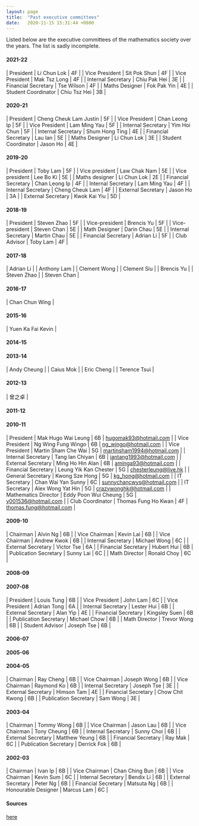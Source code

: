 ```yaml
---
layout: page
title:  "Past executive committees"
date:   2020-11-15 15:31:44 +0800
---
```


Listed below are the executive committees of the mathematics society over the years. The list is sadly incomplete.

#### 2021-22

| President                     | Li Chun Lok                   | 4F                            |
| Vice President                | Sit Pok Shun                  | 4F                            |
| Vice President                | Mak Tsz Long                  | 4F                            |
| Internal Secretary            | Chiu Pak Hei                  | 3E                            |
| Financial Secretary           | Tse Wilson                    | 4F                            |
| Maths Designer                | Fok Pak Yin                   | 4E                            |
| Student Coordinator           | Chiu Tsz Hei                  | 3B                            |

#### 2020-21

| President                     | Cheng Cheuk Lam Justin        | 5F                            |
| Vice President                | Chan Leong Ip                 | 5F                            |
| Vice President                | Lam Ming Yau                  | 5F                            |
| Internal Secretary            | Yim Hoi Chun                  | 5F                            |
| Internal Secretary            | Shum Hong Ting                | 4E                            |
| Financial Secretary           | Lau Ian                       | 5E                            |
| Maths Designer                | Li Chun Lok                   | 3E                            |
| Student Coordinator           | Jason Ho                      | 4E                            |

#### 2019-20

| President                     | Toby Lam                      | 5F                            |
| Vice president                | Law Chak Nam                  | 5E                            |
| Vice president                | Lee Bo Ki                     | 5E                            |
| Maths designer                | Li Chun Lok                   | 2E                            |
| Financial Secretary           | Chan Leong Ip                 | 4F                            |
| Internal Secretary            | Lam Ming Yau                  | 4F                            |
| Internal Secretary            | Cheng Cheuk Lam               | 4F                            |
| External Secretary            | Jason Ho                      | 3A                            |
| External Secretary            | Kwok Kai Yiu                  | 5D                            |

#### 2018-19

| President                     | Steven Zhao                   | 5F                            |
| Vice-president                | Brencis Yu                    | 5F                            |
| Vice-president                | Steven Chan                   | 5E                            |
| Math Designer                 | Darin Chau                    | 5E                            |
| Internal Secretary            | Martin Chau                   | 5E                            |
| Financial Secretary           | Adrian Li                     | 5F                            |
| Club Advisor                  | Toby Lam                      | 4F                            |

#### 2017-18

| Adrian Li                     |
| Anthony Lam                   |
| Clement Wong                  |
| Clement Siu                   |
| Brencis Yu                    |
| Steven Zhao                   |
| Steven Chan                   |

#### 2016-17

| Chan Chun Wing                |

#### 2015-16

| Yuen Ka Fai Kevin             |

#### 2014-15

#### 2013-14

| Andy Cheung                   |
| Caius Mok                     |
| Eric Cheng                    |
| Terence Tsui                  |

#### 2012-13

| 曾之卓                        |

#### 2011-12

#### 2010-11

| President                     | Mak Hugo Wai Leung            | 6B                            | hugomak93@hotmail.com         |
| Vice President                | Ng Wing Fung Wingo            | 6B                            | ng_wingo@hotmail.com          |
| Vice President                | Martin Sham Che Wai           | 5G                            | martinsham1994@hotmail.com    |
| Internal Secretary            | Tang Ian Chiyan               | 6B                            | iantang1993@hotmail.com       |
| External Secretary            | Ming Ho Hin Alan              | 6B                            | aminga93@hotmail.com          |
| Financial Secretary           | Leung Yik Kan Chester         | 5G                            | chesterleung@live.hk          |
| General Secretary             | Kwong Sze Hong                | 5G                            | kg_hong@hotmail.com           |
| IT Secretary                  | Chan Wai Yan Sunny            | 6C                            | sunnychancwys@hotmail.com     |
| IT Secretary                  | Alex Wong Yat Hin             | 5G                            | crazywonghk@hotmail.com       |
| Mathematics Director          | Eddy Poon Wui Cheung          | 5G                            | y001536@hotmail.com           |
| Club Coordinator              | Thomas Fung Ho Kwan           | 4F                            | thomas.fung@hotmail.com       |

#### 2009-10

| Chairman                      | Alvin Ng                      | 6B                            |
| Vice Chairman                 | Kevin Lai                     | 6B                            |
| Vice Chairman                 | Andrew Kwok                   | 6B                            |
| Internal Secretary            | Michael Wong                  | 6C                            |
| External Secretary            | Victor Tse                    | 6A                            |
| Financial Secretary           | Hubert Hui                    | 6B                            |
| Publication Secretary         | Sunny Lai                     | 6C                            |
| Math Director                 | Ronald Choy                   | 6C                            |

#### 2008-09

#### 2007-08

| President                     | Louis Tung                    | 6B                            |
| Vice President                | John Lam                      | 6C                            |
| Vice President                | Adrian Tong                   | 6A                            |
| Internal Secretary            | Lester Hui                    | 6B                            |
| External Secretary            | Alan Yip                      | 4E                            |
| Financial Secretary           | Kingsley Suen                 | 6B                            |
| Publication Secretary         | Michael Chow                  | 6B                            |
| Math Director                 | Trevor Wong                   | 6B                            |
| Student Advisor               | Joseph Tse                    | 6B                            |

#### 2006-07

#### 2005-06

#### 2004-05

| Chairman                      | Ray Cheng                     | 6B                            |
| Vice Chairman                 | Joseph Wong                   | 6B                            |
| Vice Chairman                 | Raymond Ko                    | 6B                            |
| Internal Secretary            | Joseph Tse                    | 3E                            |
| External Secretary            | Himson Tam                    | 4E                            |
| Financial Secretary           | Chow Chit Kwong               | 6B                            |
| Publication Secretary         | Sam Wong                      | 3E                            |

#### 2003-04

| Chairman                      | Tommy Wong                    | 6B                            |
| Vice Chairman                 | Jason Lau                     | 6B                            |
| Vice Chairman                 | Tony Cheung                   | 6B                            |
| Internal Secretary            | Sunny Choi                    | 6B                            |
| External Secretary            | Matthew Yeung                 | 6B                            |
| Financial Secretary           | Ray Mak                       | 6C                            |
| Publication Secretary         | Derrick Fok                   | 6B                            |

#### 2002-03
| Chairman                      | Ivan Ip                       | 6B                            |
| Vice Chairman                 | Chan Ching Bun                | 6B                            |
| Vice Chairman                 | Kevin Sum                     | 6C                            |
| Internal Secretary            | Bendix Li                     | 6B                            |
| External Secretary            | Peter Ng                      | 6B                            |
| Financial Secretary           | Matsuta Ng                    | 6B                            |
| Honourable Designer           | Marcus Lam                    | 6C                            |

#### Sources

[here](https://sjcmathssoc.github.io/2020/11/15/historical-evidence-of-the-mathematics-society.html)
